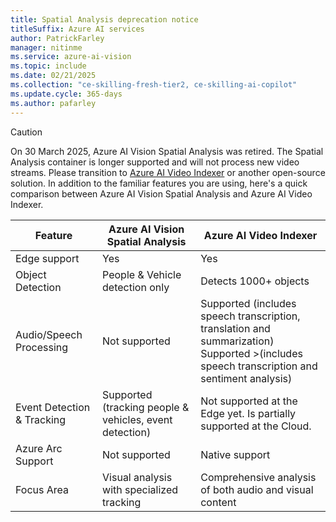 ```yaml
---
title: Spatial Analysis deprecation notice
titleSuffix: Azure AI services
author: PatrickFarley
manager: nitinme
ms.service: azure-ai-vision
ms.topic: include
ms.date: 02/21/2025
ms.collection: "ce-skilling-fresh-tier2, ce-skilling-ai-copilot"
ms.update.cycle: 365-days
ms.author: pafarley
---
```


> [!CAUTION]
> On 30 March 2025, Azure AI Vision Spatial Analysis was retired. The Spatial Analysis container is longer supported and will not process new video streams. Please transition to [Azure AI Video Indexer](https://azurearcjumpstart.com/azure_arc_jumpstart/azure_edge_iot_ops/aks_edge_essentials_single_vi) or another open-source solution. In addition to the familiar features you are using, here's a quick comparison between Azure AI Vision Spatial Analysis and Azure AI Video Indexer.
>
>|Feature |	Azure AI Vision Spatial Analysis |	Azure AI Video Indexer |
>|---|---|---|
>|Edge support |	Yes 	|Yes |
>|Object Detection |	People & Vehicle detection only |	Detects 1000+ objects |
>|Audio/Speech Processing |	Not supported |	Supported (includes speech transcription, translation and summarization)<br>Supported >(includes speech transcription and sentiment analysis) |
>|Event Detection & Tracking |	Supported (tracking people & vehicles, event detection) |	Not supported at the Edge yet. Is partially supported at the Cloud. |
>|Azure Arc Support|	Not supported |	Native support |
>|Focus Area 	|Visual analysis with specialized tracking |	Comprehensive analysis of both audio and visual content |
